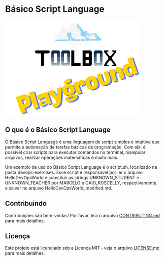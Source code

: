 # Básico Script Language

![Toolbox Playground](img/toolbox-playground.png)

## O que é o Básico Script Language

O Básico Script Language é uma linguagem de script simples e intuitiva que permite a automação de tarefas básicas de programação. Com ela, é possível criar scripts para executar comandos no terminal, manipular arquivos, realizar operações matemáticas e muito mais.

Um exemplo de uso do Básico Script Language é o script.sh, localizado na pasta devops-exercises. Esse script é responsável por ler o arquivo HelloDevOpsWorld e substituir as strings UNKNOWN_STUDENT e UNKNOWN_TEACHER por MARCELO e CAIO_ROSCELLY, respectivamente, e salvar no arquivo HelloDevOpsWorld_modified.md.

## Contribuindo

Contribuições são bem-vindas! Por favor, leia o arquivo [CONTRIBUTING.md](CONTRIBUTING.md) para mais detalhes.

## Licença

Este projeto está licenciado sob a Licença MIT - veja o arquivo [LICENSE.md](LICENSE.md) para mais detalhes.
